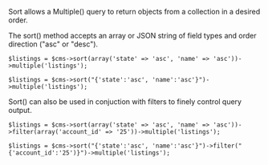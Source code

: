 Sort allows a Multiple() query to return objects from a collection in a desired order. 

The sort() method accepts an array or JSON string of field types and order direction ("asc" or "desc"). 

	$listings = $cms->sort(array('state' => 'asc', 'name' => 'asc'))->multiple('listings');

	$listings = $cms->sort("{'state':'asc', 'name':'asc'}")->multiple('listings');

Sort() can also be used in conjuction with filters to finely control query output.

	$listings = $cms->sort(array('state' => 'asc', 'name' => 'asc'))->filter(array('account_id' => '25'))->multiple('listings');

	$listings = $cms->sort("{'state':'asc', 'name':'asc'}")->filter("{'account_id':'25')}")->multiple('listings');
